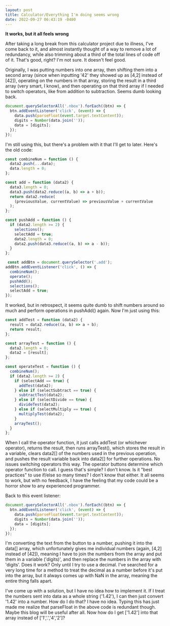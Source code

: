 ```yaml
---
layout: post
title: Calculator/Everything I'm doing seems wrong
date: 2022-09-27 06:43:19 -0400
---
```


**It works, but it all feels wrong**

After taking a long break from this calculator project due to illness, I've come back to it, and almost instantly thought of a way to remove a lot of redundancy, while also trimming about a third of the total lines of code off of it. That's good, right? I'm not sure. It doesn't feel good.

Originally, I was putting numbers into one array, then shifting them into a second array (since when inputting '42' they showed up as [4,2] instead of [42]), operating on the numbers in that array, storing the result in a third array (very smart, I know), and then operating on that third array if I needed to switch operators, like from addition to subtraction. Seems dumb looking back.

```javascript
document.querySelectorAll('.nbox').forEach((btn) => {
  btn.addEventListener('click', (event) => {
    data.push(parseFloat(event.target.textContent));
    digits = Number(data.join(''));
    data = [digits];
  });
});
```

I'm still using this, but there's a problem with it that I'll get to later. Here's the old code:

```javascript
const combineNum = function () {
  data2.push(...data);
  data.length = 0;
};

const add = function (data2) {
  data3.length = 0;
  data3.push(data2.reduce((a, b) => a + b));
  return data2.reduce(
    (previousValue, currentValue) => previousValue + currentValue
  );
};

const pushAdd = function () {
  if (data2.length >= 2) {
    selections();
    selectAdd = true;
    data2.length = 0;
    data2.push(data3.reduce((a, b) => a - b));
  }
};

 const addBtn = document.querySelector('.add');
addBtn.addEventListener('click', () => {
  combineNum();
  operate();
  pushAdd();
  selections();
  selectAdd = true;
});
```

It worked, but in retrospect, it seems quite dumb to shift numbers around so much and perform operations in pushAdd() again. Now I'm just using this:

```javascript
const addTest = function (data2) {
  result = data2.reduce((a, b) => a + b);
  return result;
};

const arrayTest = function () {
  data2.length = 0;
  data2 = [result];
};

const operateTest = function () {
  combineNum();
  if (data2.length >= 2) {
    if (selectAdd == true) {
      addTest(data2);
    } else if (selectSubtract == true) {
      subtractTest(data2);
    } else if (selectDivide == true) {
      divideTest(data2);
    } else if (selectMultiply == true) {
      multiplyTest(data2);
    }
    arrayTest();
  }
};
```

When I call the operator function, it just calls addTest (or whichever operator), returns the result, then runs arrayTest(), which stores the result in a variable, clears data2[] of the numbers used in the previous operation, and pushes the result variable back into data2[] for further operations. No issues switching operators this way. The operator buttons determine which operator function to call. I guess that's simple? I don't know. Is it "best practices" to use if/else so many times? I don't know that either. It all seems to work, but with no feedback, I have the feeling that my code could be a horror show to any experienced programmer.

Back to this event listener:

```javascript
document.querySelectorAll('.nbox').forEach((btn) => {
  btn.addEventListener('click', (event) => {
    data.push(parseFloat(event.target.textContent));
    digits = Number(data.join(''));
    data = [digits];
  });
});
```

I'm converting the text from the button to a number, pushing it into the data[] array, which unfortunately gives me individual numbers (again, [4,2] instead of [42]), meaning I have to join the numbers from the array and put them in a variable ('digits)', and then replace the numbers in the array with 'digits'. Does it work? Only until I try to use a decimal. I've searched for a very long time for a method to treat the decimal as a number before it's put into the array, but it always comes up with NaN in the array, meaning the entire thing falls apart.

I've come up with a solution, but I have no idea how to implement it. If I treat the numbers sent into data as a whole string ('1.42'), I can then just convert '1.42' into a number. How do I do that? I have no idea. Typing this has just made me realize that parseFloat in the above code is redundant though. Maybe this blog will be useful after all. Now how do I get ['1.42'] into that array instead of ['1','.','4','2']?




